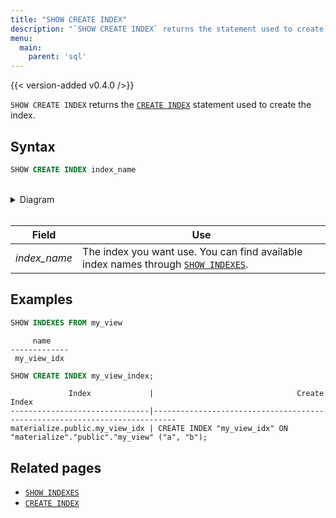 ```yaml
---
title: "SHOW CREATE INDEX"
description: "`SHOW CREATE INDEX` returns the statement used to create the index."
menu:
  main:
    parent: 'sql'
---
```


{{< version-added v0.4.0 />}}

`SHOW CREATE INDEX` returns the [`CREATE INDEX`](../create-index) statement used to create the index.

## Syntax

```sql
SHOW CREATE INDEX index_name
```

<br/>
<details>
<summary>Diagram</summary>
<br>

{{< diagram "show-create-index.svg" >}}

</details>
<br/>

Field | Use
------|-----
_index&lowbar;name_ | The index you want use. You can find available index names through [`SHOW INDEXES`](../show-indexes).

## Examples

```sql
SHOW INDEXES FROM my_view
```
```nofmt
     name
-------------
 my_view_idx
```
```sql
SHOW CREATE INDEX my_view_index;
```
```nofmt
             Index             |                                Create Index
-------------------------------|---------------------------------------------------------------------------
materialize.public.my_view_idx | CREATE INDEX "my_view_idx" ON "materialize"."public"."my_view" ("a", "b");
```

## Related pages

- [`SHOW INDEXES`](../show-indexes)
- [`CREATE INDEX`](../create-index)

